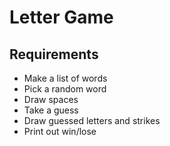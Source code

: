 # Letter Game
## Requirements
* Make a list of words
* Pick a random word
* Draw spaces
* Take a guess
* Draw guessed letters and strikes
* Print out win/lose
